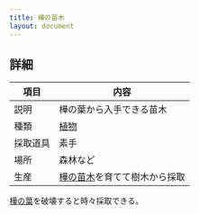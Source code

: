```yaml
---
title: 樺の苗木
layout: document
---
```

## 詳細

|項目|内容|
|---|---|
|説明|樺の葉から入手できる苗木|
|種類|[植物](植物)|
|採取道具|素手|
|場所|森林など|
|生産|[樺の苗木](樺の苗木)を育てて樹木から採取|

[樺の葉](樺の葉)を破壊すると時々採取できる。
